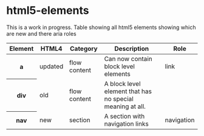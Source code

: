 html5-elements
==============

This is a work in progress. Table showing all html5 elements showing which are new and there aria roles

<table>
    <thead>
    <tr>
        <th>Element</th>
        <th>HTML4</th>
        <th>Category</th>
        <th>Description</th>
        <th>Role</th>
    </tr>
    </thead>
    <tbody>
    <tr>
        <th>    a</th>
        <td>updated</td>
        <td>flow content</td>
        <td>Can now contain block level elements</td>
        <td>link</td>
    </tr>
    <tr>
        <th>    div</th>
        <td>old</td>
        <td>flow content</td>
        <td>A block level element that has no special meaning at all.</td>
        <td></td>
    </tr>
    <tr>
        <th>    nav</th>
        <td>new</td>
        <td>section</td>
        <td>A section with navigation links</td>
        <td>navigation</td>
    </tr>
    </tbody>
</table>